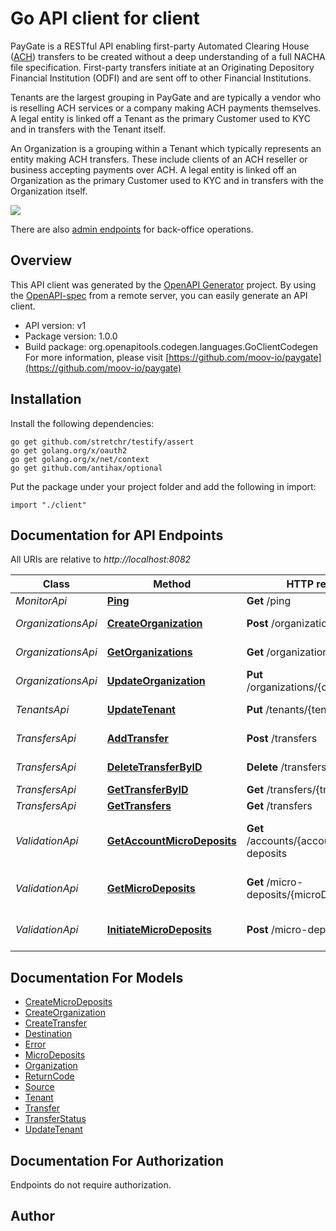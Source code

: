 # Go API client for client

PayGate is a RESTful API enabling first-party Automated Clearing House ([ACH](https://en.wikipedia.org/wiki/Automated_Clearing_House)) transfers to be created without a deep understanding of a full NACHA file specification. First-party transfers initiate at an Originating Depository Financial Institution (ODFI) and are sent off to other Financial Institutions.

Tenants are the largest grouping in PayGate and are typically a vendor who is reselling ACH services or a company making ACH payments themselves. A legal entity is linked off a Tenant as the primary Customer used to KYC and in transfers with the Tenant itself.

An Organization is a grouping within a Tenant which typically represents an entity making ACH transfers. These include clients of an ACH reseller or business accepting payments over ACH. A legal entity is linked off an Organization as the primary Customer used to KYC and in transfers with the Organization itself.

![](https://raw.githubusercontent.com/moov-io/paygate/master/docs/images/tenant-in-paygate.png)

There are also [admin endpoints](https://moov-io.github.io/paygate/admin/) for back-office operations.


## Overview
This API client was generated by the [OpenAPI Generator](https://openapi-generator.tech) project.  By using the [OpenAPI-spec](https://www.openapis.org/) from a remote server, you can easily generate an API client.

- API version: v1
- Package version: 1.0.0
- Build package: org.openapitools.codegen.languages.GoClientCodegen
For more information, please visit [https://github.com/moov-io/paygate](https://github.com/moov-io/paygate)

## Installation

Install the following dependencies:

```shell
go get github.com/stretchr/testify/assert
go get golang.org/x/oauth2
go get golang.org/x/net/context
go get github.com/antihax/optional
```

Put the package under your project folder and add the following in import:

```golang
import "./client"
```

## Documentation for API Endpoints

All URIs are relative to *http://localhost:8082*

Class | Method | HTTP request | Description
------------ | ------------- | ------------- | -------------
*MonitorApi* | [**Ping**](docs/MonitorApi.md#ping) | **Get** /ping | Ping PayGate
*OrganizationsApi* | [**CreateOrganization**](docs/OrganizationsApi.md#createorganization) | **Post** /organizations | Create Organization
*OrganizationsApi* | [**GetOrganizations**](docs/OrganizationsApi.md#getorganizations) | **Get** /organizations | Get Organizations
*OrganizationsApi* | [**UpdateOrganization**](docs/OrganizationsApi.md#updateorganization) | **Put** /organizations/{organizationID} | Update Organization
*TenantsApi* | [**UpdateTenant**](docs/TenantsApi.md#updatetenant) | **Put** /tenants/{tenantID} | Update Tenant
*TransfersApi* | [**AddTransfer**](docs/TransfersApi.md#addtransfer) | **Post** /transfers | Create Transfer
*TransfersApi* | [**DeleteTransferByID**](docs/TransfersApi.md#deletetransferbyid) | **Delete** /transfers/{transferID} | Delete Transfer
*TransfersApi* | [**GetTransferByID**](docs/TransfersApi.md#gettransferbyid) | **Get** /transfers/{transferID} | Get Transfer
*TransfersApi* | [**GetTransfers**](docs/TransfersApi.md#gettransfers) | **Get** /transfers | List Transfers
*ValidationApi* | [**GetAccountMicroDeposits**](docs/ValidationApi.md#getaccountmicrodeposits) | **Get** /accounts/{accountID}/micro-deposits | Get micro-deposits for a specified accountID
*ValidationApi* | [**GetMicroDeposits**](docs/ValidationApi.md#getmicrodeposits) | **Get** /micro-deposits/{microDepositID} | Get micro-deposit information
*ValidationApi* | [**InitiateMicroDeposits**](docs/ValidationApi.md#initiatemicrodeposits) | **Post** /micro-deposits | Initiate micro-deposits


## Documentation For Models

 - [CreateMicroDeposits](docs/CreateMicroDeposits.md)
 - [CreateOrganization](docs/CreateOrganization.md)
 - [CreateTransfer](docs/CreateTransfer.md)
 - [Destination](docs/Destination.md)
 - [Error](docs/Error.md)
 - [MicroDeposits](docs/MicroDeposits.md)
 - [Organization](docs/Organization.md)
 - [ReturnCode](docs/ReturnCode.md)
 - [Source](docs/Source.md)
 - [Tenant](docs/Tenant.md)
 - [Transfer](docs/Transfer.md)
 - [TransferStatus](docs/TransferStatus.md)
 - [UpdateTenant](docs/UpdateTenant.md)


## Documentation For Authorization

 Endpoints do not require authorization.



## Author



